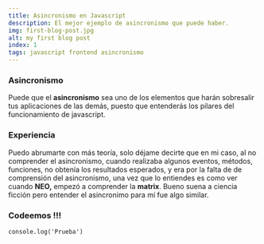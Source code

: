 ```yaml
---
title: Asincronismo en Javascript
description: El mejor ejemplo de asincronismo que puede haber.
img: first-blog-post.jpg
alt: my first blog post
index: 1
tags: javascript frontend asincronismo
---
```


### Asincronismo

Puede que el **asincronismo** sea uno de los elementos que harán sobresalir tus aplicaciones de las demás, puesto que entenderás los pilares del funcionamiento de javascript.


### Experiencia

Puedo abrumarte con más teoría, solo déjame decirte que en mi caso, al no comprender el asincronismo, cuando realizaba algunos eventos, métodos, funciones, no obtenía los resultados esperados, y era por la falta de de comprensión del asincronismo, una vez que lo entiendes es como ver cuando __NEO,__ empezó a comprender la __matrix__. Bueno suena a ciencia ficción pero entender el asincronimo para mí fue algo similar.



### Codeemos !!!

```javscript
console.log('Prueba')
```

<info-box>
  <template #info-box>
    This is a vue component inside markdown using slots
  </template>
</info-box>